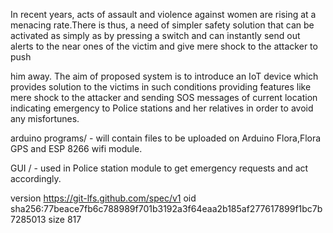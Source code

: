In recent years, acts of assault and violence against women
are rising at a menacing rate.There is thus, a need of simpler
safety solution that can be activated as simply as by pressing
a switch and can instantly send out alerts to the near ones
of the victim and give mere shock to the attacker to push

him away. The aim of proposed system is to introduce
an IoT device which provides solution to the victims in
such conditions providing features like mere shock to the
attacker and sending SOS messages of current location
indicating emergency to Police stations and her relatives
in order to avoid any misfortunes.


arduino programs/ - will contain files to be uploaded on Arduino Flora,Flora GPS and ESP 8266 wifi module.

GUI / - used in Police station module to get emergency requests and act accordingly.











version https://git-lfs.github.com/spec/v1
oid sha256:77beace7fb6c788989f701b3192a3f64eaa2b185af277617899f1bc7b7285013
size 817
